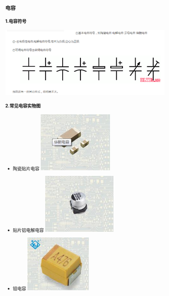 ### 电容
#### 1.电容符号
![](/assets/电容符号.png)

#### 2.常见电容实物图
 
* 陶瓷贴片电容
 ![](/assets/陶瓷贴片电容实物图.jpg)

* 贴片铝电解电容
 ![](/assets/贴片铝电解电容实物图.jpg)
 
* 钽电容
 ![](/assets/钽电容实物图.jpg)
